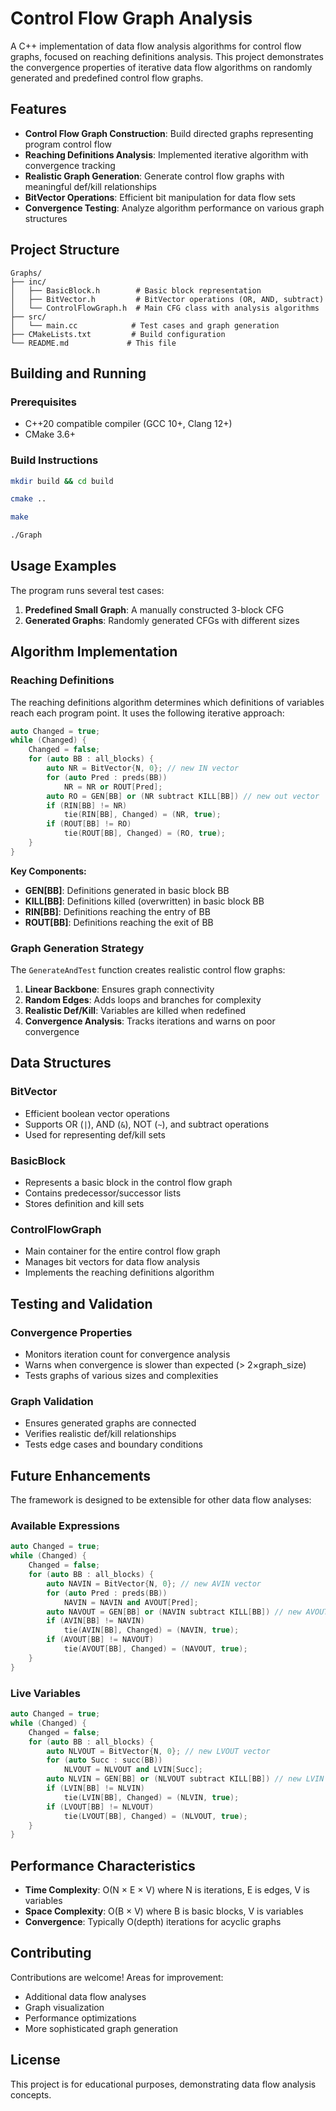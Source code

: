 # Control Flow Graph Analysis

A C++ implementation of data flow analysis algorithms for control flow graphs, focused on reaching definitions analysis. This project demonstrates the convergence properties of iterative data flow algorithms on randomly generated and predefined control flow graphs.

## Features

- **Control Flow Graph Construction**: Build directed graphs representing program control flow
- **Reaching Definitions Analysis**: Implemented iterative algorithm with convergence tracking
- **Realistic Graph Generation**: Generate control flow graphs with meaningful def/kill relationships
- **BitVector Operations**: Efficient bit manipulation for data flow sets
- **Convergence Testing**: Analyze algorithm performance on various graph structures

## Project Structure

```t
Graphs/
├── inc/
│   ├── BasicBlock.h        # Basic block representation
│   ├── BitVector.h         # BitVector operations (OR, AND, subtract)
│   └── ControlFlowGraph.h  # Main CFG class with analysis algorithms
├── src/
│   └── main.cc            # Test cases and graph generation
├── CMakeLists.txt         # Build configuration
└── README.md             # This file
```

## Building and Running

### Prerequisites

- C++20 compatible compiler (GCC 10+, Clang 12+)
- CMake 3.6+

### Build Instructions

```bash
mkdir build && cd build

cmake ..

make

./Graph
```

## Usage Examples

The program runs several test cases:

1. **Predefined Small Graph**: A manually constructed 3-block CFG
2. **Generated Graphs**: Randomly generated CFGs with different sizes

## Algorithm Implementation

### Reaching Definitions

The reaching definitions algorithm determines which definitions of variables reach each program point. It uses the following iterative approach:

```cpp
auto Changed = true;
while (Changed) {
    Changed = false;
    for (auto BB : all_blocks) {
        auto NR = BitVector{N, 0}; // new IN vector
        for (auto Pred : preds(BB))
            NR = NR or ROUT[Pred];
        auto RO = GEN[BB] or (NR subtract KILL[BB]) // new out vector
        if (RIN[BB] != NR)
            tie(RIN[BB], Changed) = (NR, true);
        if (ROUT[BB] != RO)
            tie(ROUT[BB], Changed) = (RO, true);
    }
}
```

**Key Components:**

- **GEN[BB]**: Definitions generated in basic block BB
- **KILL[BB]**: Definitions killed (overwritten) in basic block BB
- **RIN[BB]**: Definitions reaching the entry of BB
- **ROUT[BB]**: Definitions reaching the exit of BB

### Graph Generation Strategy

The `GenerateAndTest` function creates realistic control flow graphs:

1. **Linear Backbone**: Ensures graph connectivity
2. **Random Edges**: Adds loops and branches for complexity
3. **Realistic Def/Kill**: Variables are killed when redefined
4. **Convergence Analysis**: Tracks iterations and warns on poor convergence

## Data Structures

### BitVector

- Efficient boolean vector operations
- Supports OR (`|`), AND (`&`), NOT (`~`), and subtract operations
- Used for representing def/kill sets

### BasicBlock

- Represents a basic block in the control flow graph
- Contains predecessor/successor lists
- Stores definition and kill sets

### ControlFlowGraph

- Main container for the entire control flow graph
- Manages bit vectors for data flow analysis
- Implements the reaching definitions algorithm

## Testing and Validation

### Convergence Properties

- Monitors iteration count for convergence analysis
- Warns when convergence is slower than expected (> 2×graph_size)
- Tests graphs of various sizes and complexities

### Graph Validation

- Ensures generated graphs are connected
- Verifies realistic def/kill relationships
- Tests edge cases and boundary conditions

## Future Enhancements

The framework is designed to be extensible for other data flow analyses:

### Available Expressions

```cpp
auto Changed = true;
while (Changed) {
    Changed = false;
    for (auto BB : all_blocks) {
        auto NAVIN = BitVector{N, 0}; // new AVIN vector
        for (auto Pred : preds(BB))
            NAVIN = NAVIN and AVOUT[Pred];
        auto NAVOUT = GEN[BB] or (NAVIN subtract KILL[BB]) // new AVOUT vector
        if (AVIN[BB] != NAVIN)
            tie(AVIN[BB], Changed) = (NAVIN, true);
        if (AVOUT[BB] != NAVOUT)
            tie(AVOUT[BB], Changed) = (NAVOUT, true);
    }
}
```

### Live Variables

```cpp
auto Changed = true;
while (Changed) {
    Changed = false;
    for (auto BB : all_blocks) {
        auto NLVOUT = BitVector{N, 0}; // new LVOUT vector
        for (auto Succ : succ(BB))
            NLVOUT = NLVOUT and LVIN[Succ];
        auto NLVIN = GEN[BB] or (NLVOUT subtract KILL[BB]) // new LVIN vector
        if (LVIN[BB] != NLVIN)
            tie(LVIN[BB], Changed) = (NLVIN, true);
        if (LVOUT[BB] != NLVOUT)
            tie(LVOUT[BB], Changed) = (NLVOUT, true);
    }
}
```

## Performance Characteristics

- **Time Complexity**: O(N × E × V) where N is iterations, E is edges, V is variables
- **Space Complexity**: O(B × V) where B is basic blocks, V is variables
- **Convergence**: Typically O(depth) iterations for acyclic graphs

## Contributing

Contributions are welcome! Areas for improvement:

- Additional data flow analyses
- Graph visualization
- Performance optimizations
- More sophisticated graph generation

## License

This project is for educational purposes, demonstrating data flow analysis concepts.
